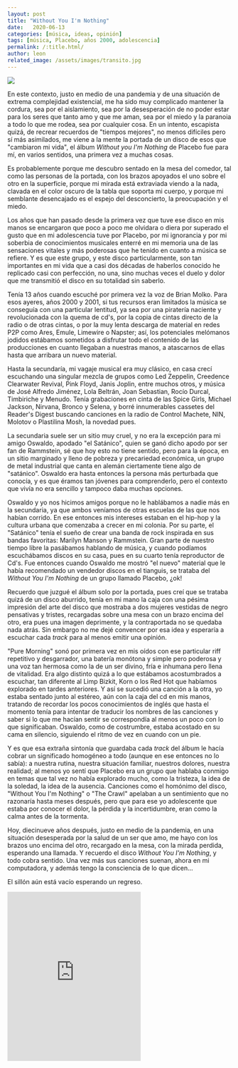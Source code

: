 ```yaml
---
layout: post
title: "Without You I'm Nothing"
date:   2020-06-13
categories: [música, ideas, opinión]
tags: [música, Placebo, años 2000, adolescencia]
permalink: /:title.html/
author: leon
related_image: /assets/images/transito.jpg
---
```


![](https://i0.wp.com/www.bogartmagazine.mx/wp-content/uploads/2018/10/placebo-2.jpg)

En este contexto, justo en medio de una pandemia y de una situación de extrema complejidad existencial, me ha sido muy complicado mantener la cordura, sea por el aislamiento, sea por la desesperación de no poder estar para los seres que tanto amo y que me aman, sea por el miedo y la paranoia a todo lo que me rodea, sea por cualquier cosa. En un intento, escapista quizá, de recrear recuerdos de "tiempos mejores", no menos difíciles pero sí más asimilados, me viene a la mente la portada de un disco de esos que "cambiaron mi vida", el álbum *Without you I'm Nothing* de Placebo fue para mí, en varios sentidos, una primera vez a muchas cosas.

Es probablemente porque me descubro sentado en la mesa del comedor, tal como las personas de la portada, con los brazos apoyados el uno sobre el otro en la superficie, porque mi mirada está extraviada viendo a la nada, clavada en el color oscuro de la tabla que soporta mi cuerpo, y porque mi semblante desencajado es el espejo del desconcierto, la preocupación y el miedo.  

Los años que han pasado desde la primera vez que tuve ese disco en mis manos se encargaron que poco a poco me olvidara o diera por superado el gusto que en mi adolescencia tuve por Placebo, por mi ignorancia y por mi soberbia de conocimientos musicales enterré en mi memoria una de las sensaciones vitales y más poderosas que he tenido en cuanto a música se refiere. Y es que este grupo, y este disco particularmente, son tan importantes en mi vida que a casi dos décadas de haberlos conocido he replicado casi con perfección, no una, sino muchas veces el duelo y dolor que me transmitió el disco en su totalidad sin saberlo.

Tenía 13 años cuando escuché por primera vez la voz de Brian Molko. Para esos ayeres, años 2000 y 2001, si tus recursos eran limitados la música se conseguía con una particular lentitud, ya sea por una piratería naciente y revolucionada con la quema de cd's, por la copia de cintas directo de la radio o de otras cintas, o por la muy lenta descarga de material en redes P2P como Ares, Emule, Limewire o Napster; así, los potenciales melómanos jodidos estábamos sometidos a disfrutar todo el contenido de las producciones en cuanto llegaban a nuestras manos, a atascarnos de ellas hasta que arribara un nuevo material.

Hasta la secundaría, mi vagaje musical era muy clásico, en casa crecí escuchando una singular mezcla de grupos como Led Zeppelin, Creedence Clearwater Revival, Pink Floyd, Janis Joplin, entre muchos otros, y música de José Alfredo Jiménez, Lola Beltrán, Joan Sebastian, Rocío Durcal, Timbiriche y Menudo. Tenía grabaciones en cinta de las Spice Girls, Michael Jackson, Nirvana, Bronco y Selena, y borré innumerables cassetes del Reader's Digest buscando canciones en la radio de Control Machete, NIN, Molotov o Plastilina Mosh, la novedad pues.

La secundaria suele ser un sitio muy cruel, y no era la excepción para mi amigo Oswaldo, apodado "el Satánico", quien se ganó dicho apodo por ser fan de Rammstein, sé que hoy esto no tiene sentido, pero para la época, en un sitio marginado y lleno de pobreza y precariedad económica, un grupo de metal industrial que canta en alemán ciertamente tiene algo de "satánico". Oswaldo era hasta entonces la persona más perturbada que conocía, y es que éramos tan jóvenes para comprenderlo, pero el contexto que vivía no era sencillo y tampoco daba muchas opciones.

Oswaldo y yo nos hicimos amigos porque no le hablábamos a nadie más en la secundaria, ya que ambos veníamos de otras escuelas de las que nos habían corrido. En ese entonces mis intereses estaban en el hip-hop y la cultura urbana que comenzaba a crecer en mi colonia. Por su parte, el "Satánico" tenía el sueño de crear una banda de rock inspirada en sus bandas favoritas: Marilyn Manson y Rammstein. Gran parte de nuestro tiempo libre la pasábamos hablando de música, y cuando podíamos escuchábamos discos en su casa, pues en su cuarto tenía reproductor de Cd's. Fue entonces cuando Oswaldo me mostró "el nuevo" material que le había recomendado un vendedor discos en el tianguis, se trataba del *Without You I'm Nothing* de un grupo llamado Placebo, ¿ok!

Recuerdo que juzgué el álbum solo por la portada, pues creí que se trataba quizá de un disco aburrido, tenía en mi mano la caja con una pésima impresión del arte del disco que mostraba a dos mujeres vestidas de negro pensativas y tristes, recargadas sobre una mesa con un brazo encima del otro, era pues una imagen deprimente, y la contraportada no se quedaba nada atrás. Sin embargo no me dejé convencer por esa idea y esperaría a escuchar cada *track* para al menos emitir una opinión.

"Pure Morning" sonó por primera vez en mis oídos con ese particular riff repetitivo y desgarrador, una batería monótona y simple pero poderosa y una voz tan hermosa como la de un ser divino, fría e inhumana pero llena de vitalidad. Era algo distinto quizá a lo que estábamos acostumbrados a escuchar, tan diferente al Limp Bizkit, Korn o los Red Hot que habíamos explorado en tardes anteriores. Y así se sucedió una canción a la otra, yo estaba sentado junto al estéreo, aún con la caja del cd en mis manos, tratando de recordar los pocos conocimientos de inglés que hasta el momento tenía para intentar de traducir los nombres de las canciones y saber si lo que me hacían sentir se correspondía al menos un poco con lo que significaban. Oswaldo, como de costrumbre, estaba acostado en su cama en silencio, siguiendo el ritmo de vez en cuando con un pie.

Y es que esa extraña sintonía que guardaba cada *track* del álbum le hacía cobrar un significado homogéneo a todo (aunque en ese entonces no lo sabía): a nuestra rutina, nuestra situación familiar, nuestros dolores, nuestra realidad; al menos yo sentí que Placebo era un grupo que hablaba conmigo en temas que tal vez no había explorado mucho, como la tristeza, la idea de la soledad, la idea de la ausencia. Canciones como el homónimo del disco, "Without You I'm Nothing" o "The Crawl" apelaban a un sentimiento que no razonaría hasta meses después, pero que para ese yo adolescente que estaba por conocer el dolor, la pérdida y la incertidumbre, eran como la calma antes de la tormenta.

Hoy, diecinueve años después, justo en medio de la pandemia, en una situación desesperada por la salud de un ser que amo, me hayo con los brazos uno encima del otro, recargado en la mesa, con la mirada perdida, esperando una llamada. Y recuerdo el disco *Without You I'm Nothing*, y todo cobra sentido. Una vez más sus canciones suenan, ahora en mi computadora, y además tengo la consciencia de lo que dicen...

El sillón aún está vacío esperando un regreso.

<div class="elemento">
<iframe src="https://open.spotify.com/embed/album/2cDDG5rnwEgjNL8Q0cO9Zd" width="300" height="380" frameborder="0" allowtransparency="true" allow="encrypted-media"></iframe>
</div>
